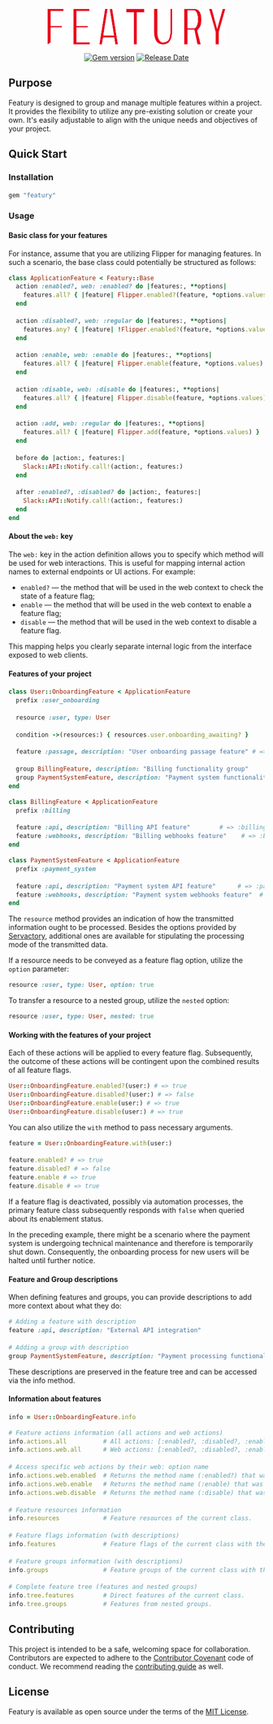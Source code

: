 <p align="center">
  <a href="https://servactory.com" target="_blank">
    <picture>
      <source media="(prefers-color-scheme: dark)" srcset="https://raw.githubusercontent.com/servactory/featury/main/.github/logo-dark.svg">
      <source media="(prefers-color-scheme: light)" srcset="https://raw.githubusercontent.com/servactory/featury/main/.github/logo-light.svg">
      <img alt="Featury" src="https://raw.githubusercontent.com/servactory/featury/main/.github/logo-light.svg" width="350" height="70" style="max-width: 100%;">
    </picture>
  </a>
</p>

<p align="center">
  <a href="https://rubygems.org/gems/featury"><img src="https://img.shields.io/gem/v/featury?logo=rubygems&logoColor=fff" alt="Gem version"></a>
  <a href="https://github.com/servactory/featury/releases"><img src="https://img.shields.io/github/release-date/servactory/featury" alt="Release Date"></a>
</p>

## Purpose

Featury is designed to group and manage multiple features within a project.
It provides the flexibility to utilize any pre-existing solution or create your own.
It's easily adjustable to align with the unique needs and objectives of your project.

[//]: # (## Documentation)

[//]: # (See [featury.servactory.com]&#40;https://featury.servactory.com&#41; for documentation.)

## Quick Start

### Installation

```ruby
gem "featury"
```

### Usage

#### Basic class for your features

For instance, assume that you are utilizing Flipper for managing features.
In such a scenario, the base class could potentially be structured as follows:

```ruby
class ApplicationFeature < Featury::Base
  action :enabled?, web: :enabled? do |features:, **options|
    features.all? { |feature| Flipper.enabled?(feature, *options.values) }
  end

  action :disabled?, web: :regular do |features:, **options|
    features.any? { |feature| !Flipper.enabled?(feature, *options.values) }
  end

  action :enable, web: :enable do |features:, **options|
    features.all? { |feature| Flipper.enable(feature, *options.values) }
  end

  action :disable, web: :disable do |features:, **options|
    features.all? { |feature| Flipper.disable(feature, *options.values) }
  end

  action :add, web: :regular do |features:, **options|
    features.all? { |feature| Flipper.add(feature, *options.values) }
  end

  before do |action:, features:|
    Slack::API::Notify.call!(action:, features:)
  end

  after :enabled?, :disabled? do |action:, features:|
    Slack::API::Notify.call!(action:, features:)
  end
end
```

#### About the `web:` key

The `web:` key in the action definition allows you to specify which method will be used for web interactions. This is useful for mapping internal action names to external endpoints or UI actions. For example:

- `enabled?` — the method that will be used in the web context to check the state of a feature flag;
- `enable` — the method that will be used in the web context to enable a feature flag;
- `disable` — the method that will be used in the web context to disable a feature flag.

This mapping helps you clearly separate internal logic from the interface exposed to web clients.

#### Features of your project

```ruby
class User::OnboardingFeature < ApplicationFeature
  prefix :user_onboarding

  resource :user, type: User

  condition ->(resources:) { resources.user.onboarding_awaiting? }

  feature :passage, description: "User onboarding passage feature" # => :user_onboarding_passage

  group BillingFeature, description: "Billing functionality group"
  group PaymentSystemFeature, description: "Payment system functionality group"
end
```

```ruby
class BillingFeature < ApplicationFeature
  prefix :billing

  feature :api, description: "Billing API feature"        # => :billing_api
  feature :webhooks, description: "Billing webhooks feature"    # => :billing_webhooks
end
```

```ruby
class PaymentSystemFeature < ApplicationFeature
  prefix :payment_system

  feature :api, description: "Payment system API feature"      # => :payment_system_api
  feature :webhooks, description: "Payment system webhooks feature"  # => :payment_system_webhooks
end
```

The `resource` method provides an indication of how the transmitted information ought to be processed.
Besides the options provided by [Servactory](https://github.com/servactory/servactory), additional ones are available for stipulating the processing mode of the transmitted data.

If a resource needs to be conveyed as a feature flag option, utilize the `option` parameter:

```ruby 
resource :user, type: User, option: true
```

To transfer a resource to a nested group, utilize the `nested` option:

```ruby
resource :user, type: User, nested: true
```

#### Working with the features of your project

Each of these actions will be applied to every feature flag.
Subsequently, the outcome of these actions will be contingent upon the combined results of all feature flags.

```ruby
User::OnboardingFeature.enabled?(user:) # => true
User::OnboardingFeature.disabled?(user:) # => false
User::OnboardingFeature.enable(user:) # => true
User::OnboardingFeature.disable(user:) # => true
```

You can also utilize the `with` method to pass necessary arguments.

```ruby
feature = User::OnboardingFeature.with(user:)

feature.enabled? # => true
feature.disabled? # => false
feature.enable # => true
feature.disable # => true
```

If a feature flag is deactivated, possibly via automation processes,
the primary feature class subsequently responds with `false` when
queried about its enablement status.

In the preceding example, there might be a scenario where the payment system is
undergoing technical maintenance and therefore is temporarily shut down.
Consequently, the onboarding process for new users will be halted until further notice.

#### Feature and Group descriptions

When defining features and groups, you can provide descriptions to add more context about what they do:

```ruby
# Adding a feature with description
feature :api, description: "External API integration"

# Adding a group with description
group PaymentSystemFeature, description: "Payment processing functionality"
```

These descriptions are preserved in the feature tree and can be accessed via the info method.

#### Information about features

```ruby
info = User::OnboardingFeature.info
```

```ruby
# Feature actions information (all actions and web actions)
info.actions.all          # All actions: [:enabled?, :disabled?, :enable, :disable, :add]
info.actions.web.all      # Web actions: [:enabled?, :disabled?, :enable, :disable, :add]

# Access specific web actions by their web: option name
info.actions.web.enabled  # Returns the method name (:enabled?) that was defined with `web: :enabled?`
info.actions.web.enable   # Returns the method name (:enable) that was defined with `web: :enable`
info.actions.web.disable  # Returns the method name (:disable) that was defined with `web: :disable`

# Feature resources information
info.resources            # Feature resources of the current class.

# Feature flags information (with descriptions)
info.features             # Feature flags of the current class with their names and descriptions.

# Feature groups information (with descriptions)
info.groups               # Feature groups of the current class with their class references and descriptions.

# Complete feature tree (features and nested groups)
info.tree.features        # Direct features of the current class.
info.tree.groups          # Features from nested groups.
```

## Contributing

This project is intended to be a safe, welcoming space for collaboration. 
Contributors are expected to adhere to the [Contributor Covenant](http://contributor-covenant.org) code of conduct. 
We recommend reading the [contributing guide](./CONTRIBUTING.md) as well.

## License

Featury is available as open source under the terms of the [MIT License](http://opensource.org/licenses/MIT).
